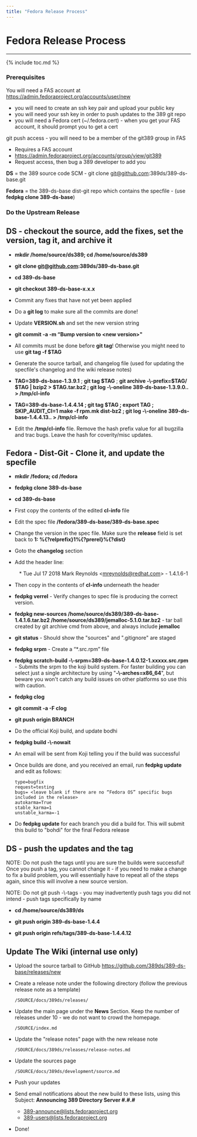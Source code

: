 ```yaml
---
title: "Fedora Release Process"
---
```


# Fedora Release Process
------------------------

{% include toc.md %}


### Prerequisites

You will need a FAS account at <https://admin.fedoraproject.org/accounts/user/new>

-   you will need to create an ssh key pair and upload your public key
-   you will need your ssh key in order to push updates to the 389 git repo
-   you will need a Fedora cert (\~/.fedora.cert) - when you get your FAS account, it should prompt you to get a cert

git push access - you will need to be a member of the git389 group in FAS

-   Requires a FAS account
-   <https://admin.fedoraproject.org/accounts/group/view/git389>
-   Request access, then bug a 389 developer to add you

**DS** = the 389 source code SCM - git clone git@github.com:389ds/389-ds-base.git

**Fedora** = the 389-ds-base dist-git repo which contains the specfile - (use **fedpkg clone 389-ds-base**)


### Do the Upstream Release

**DS** - checkout the source, add the fixes, set the version, tag it, and archive it
--------------------------------------------------------------------------------

-   **mkdir /home/source/ds389; cd /home/source/ds389**

-   **git clone git@github.com:389ds/389-ds-base.git**

-   **cd 389-ds-base**

-   **git checkout 389-ds-base-x.x.x**

-   Commit any fixes that have not yet been applied

-   Do a **git log** to make sure all the commits are done!

-   Update **VERSION.sh** and set the new version string

-   **git commit -a -m “**Bump version to \<new version\>**"**

-   All commits must be done before **git tag**! Otherwise you might need to use **git tag -f \$TAG**

-   Generate the source tarball, and changelog file (used for updating the specfile's changelog and the wiki release notes)

-   **TAG=389-ds-base-1.3.9.1** ; **git tag \$TAG** ; **git archive -\\\-prefix=\$TAG/ \$TAG \| bzip2 \> \$TAG.tar.bz2 ; git log -\\\-oneline 389-ds-base-1.3.9.0.. \> /tmp/cl-info**

-   **TAG=389-ds-base-1.4.4.14 ; git tag \$TAG ; export TAG ; SKIP_AUDIT_CI=1 make -f rpm.mk dist-bz2 ; git log -\\\-oneline 389-ds-base-1.4.4.13.. \> /tmp/cl-info**

-   Edit the **/tmp/cl-info** file. Remove the hash prefix value for all bugzilla and trac bugs. Leave the hash for coverity/misc updates.


**Fedora** - Dist-Git - Clone it, and update the specfile
--------------------------------------------

-   **mkdir /fedora; cd /fedora**

-   **fedpkg clone 389-ds-base**

-   **cd 389-ds-base**

-   First copy the contents of the edited **cl-info** file

-   Edit the spec file **/fedora/389-ds-base/389-ds-base.spec**

-   Change the version in the spec file.  Make sure the **release** field is set back to **1: %{?relprefix}1%{?prerel}%{?dist}**

-   Goto the **changelog** section

-   Add the header line:

       * Tue Jul 17 2018 Mark Reynolds \<mreynolds@redhat.com\> - 1.4.1.6-1

-   Then copy in the contents of **cl-info** underneath the header

-   **fedpkg verrel** - Verify changes to spec file is producing the correct version.

-   **fedpkg new-sources /home/source/ds389/389-ds-base-1.4.1.6.tar.bz2 /home/source/ds389/jemalloc-5.1.0.tar.bz2**  - tar ball created by git archive cmd from above, and always include **jemalloc**

-   **git status** - Should show the "sources" and ".gitignore" are staged

-   **fedpkg srpm** - Create a “*.src.rpm” file

-   **fedpkg scratch-build -\\\-srpm=389-ds-base-1.4.0.12-1.xxxxx.src.rpm** - Submits the srpm to the koji build system.  For faster building you can select just a single architecture by using "**-\\\-arches=x86_64**", but beware you won't catch any build issues on other platforms so use this with caution.

-   **fedpkg clog**

-   **git commit -a -F clog**

-   **git push origin BRANCH**

-   Do the official Koji build, and update bodhi

-   **fedpkg build -\\\-nowait**

-   An email will be sent from Koji telling you if the build was successful

-   Once builds are done, and you received an email, run **fedpkg update** and edit as follows:

        type=bugfix
        request=testing
        bugs= <leave blank if there are no “Fedora OS” specific bugs included in the release>
        autokarma=True
        stable_karma=1
        unstable_karma=-1

-   Do **fedpkg update** for each branch you did a build for.  This will submit this build to "bohdi" for the final Fedora release


DS - push the updates and the tag
---------------------------------

NOTE: Do not push the tags until you are sure the builds were successful! Once you push a tag, you cannot change it - if you need to make a change to fix a build problem, you will essentially have to repeat all of the steps again, since this will involve a new source version.

NOTE: Do not git push -\\\-tags - you may inadvertently push tags you did not intend - push tags specifically by name

-   **cd /home/source/ds389/ds**

-   **git push origin 389-ds-base-1.4.4**

-   **git push origin refs/tags/389-ds-base-1.4.4.12**


Update The Wiki (internal use only)
------------------------------------

-   Upload the source tarball to GitHub <https://github.com/389ds/389-ds-base/releases/new>

-   Create a release note under the following directory (follow the previous release note as a template)

        /SOURCE/docs/389ds/releases/

-   Update the main page under the **News** Section.  Keep the number of releases under 10 - we do not want to crowd the homepage.

        /SOURCE/index.md

-   Update the "release notes" page with the new release note

        /SOURCE/docs/389ds/releases/release-notes.md

-   Update the sources page

        /SOURCE/docs/389ds/development/source.md

-   Push your updates

-   Send email notifications about the new build to these lists, using this Subject:  **Announcing 389 Directory Server #.#.#**

    - <389-announce@lists.fedoraproject.org>
    - <389-users@lists.fedoraproject.org>

-   Done!
